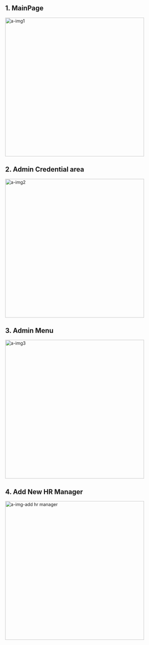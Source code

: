 ## 1. MainPage

<img width="444" alt="a-img1" src="https://github.com/ranushka-lakmal/Employee_Management_System/assets/19938421/a14e11e7-f207-4e6d-82d5-d9328a66dc58">


## 2. Admin Credential area

<img width="444" alt="a-img2" src="https://github.com/ranushka-lakmal/Employee_Management_System/assets/19938421/189982e6-3dbc-47ef-9b76-86c8a9518219">


## 3. Admin Menu

<img width="444" alt="a-img3" src="https://github.com/ranushka-lakmal/Employee_Management_System/assets/19938421/22dc3b0f-426b-4b5a-966d-e71efe41ae22">


## 4. Add New HR Manager

<img width="444" alt="a-img-add hr manager" src="https://github.com/ranushka-lakmal/Employee_Management_System/assets/19938421/95974f35-3de5-4177-9531-a242337973c8">

